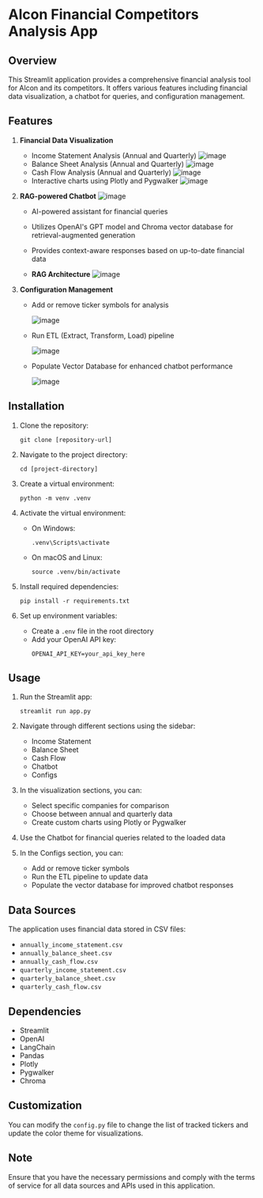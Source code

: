 # Alcon Financial Competitors Analysis App

## Overview
This Streamlit application provides a comprehensive financial analysis tool for Alcon and its competitors. It offers various features including financial data visualization, a chatbot for queries, and configuration management.

## Features
1. **Financial Data Visualization**
   - Income Statement Analysis (Annual and Quarterly)
     ![image](https://github.com/user-attachments/assets/01971893-86b8-4061-9138-8f57518d8979)
   - Balance Sheet Analysis (Annual and Quarterly)
     ![image](https://github.com/user-attachments/assets/8e0d49d9-c5e9-486f-98ef-b8375d0dcdc1)
   - Cash Flow Analysis (Annual and Quarterly)
     ![image](https://github.com/user-attachments/assets/32b3d48c-aa1c-41ff-a063-222ae9f0da2f)
   - Interactive charts using Plotly and Pygwalker
     ![image](https://github.com/user-attachments/assets/f183164c-2b8d-44ea-9f2f-cfb909867f92)

2. **RAG-powered Chatbot**
   ![image](https://github.com/user-attachments/assets/a8cd78bf-dd55-4986-bad7-a3fda456ecd0)
   - AI-powered assistant for financial queries
   - Utilizes OpenAI's GPT model and Chroma vector database for retrieval-augmented generation
   - Provides context-aware responses based on up-to-date financial data
  
   - **RAG Architecture**
   ![image](https://github.com/user-attachments/assets/82fe2c8f-ee92-4b63-81b4-f3f185d97d88)

4. **Configuration Management**
   - Add or remove ticker symbols for analysis

   
     ![image](https://github.com/user-attachments/assets/b53d0722-e8f3-4690-b82a-121414015fd3)
   - Run ETL (Extract, Transform, Load) pipeline
  
     
     ![image](https://github.com/user-attachments/assets/ea618c7b-c98a-4dde-bf20-2098ded081e6)
   - Populate Vector Database for enhanced chatbot performance
  
     
     ![image](https://github.com/user-attachments/assets/558fb045-e678-4734-997c-94ab353d2282)

## Installation

1. Clone the repository:
   ```
   git clone [repository-url]
   ```

2. Navigate to the project directory:
   ```
   cd [project-directory]
   ```

3. Create a virtual environment:
   ```
   python -m venv .venv
   ```

4. Activate the virtual environment:
   - On Windows:
     ```
     .venv\Scripts\activate
     ```
   - On macOS and Linux:
     ```
     source .venv/bin/activate
     ```

5. Install required dependencies:
   ```
   pip install -r requirements.txt
   ```

6. Set up environment variables:
   - Create a `.env` file in the root directory
   - Add your OpenAI API key:
     ```
     OPENAI_API_KEY=your_api_key_here
     ```

## Usage

1. Run the Streamlit app:
   ```
   streamlit run app.py
   ```

2. Navigate through different sections using the sidebar:
   - Income Statement
   - Balance Sheet
   - Cash Flow
   - Chatbot
   - Configs

3. In the visualization sections, you can:
   - Select specific companies for comparison
   - Choose between annual and quarterly data
   - Create custom charts using Plotly or Pygwalker

4. Use the Chatbot for financial queries related to the loaded data

5. In the Configs section, you can:
   - Add or remove ticker symbols
   - Run the ETL pipeline to update data
   - Populate the vector database for improved chatbot responses

## Data Sources

The application uses financial data stored in CSV files:
- `annually_income_statement.csv`
- `annually_balance_sheet.csv`
- `annually_cash_flow.csv`
- `quarterly_income_statement.csv`
- `quarterly_balance_sheet.csv`
- `quarterly_cash_flow.csv`

## Dependencies

- Streamlit
- OpenAI
- LangChain
- Pandas
- Plotly
- Pygwalker
- Chroma

## Customization

You can modify the `config.py` file to change the list of tracked tickers and update the color theme for visualizations.

## Note

Ensure that you have the necessary permissions and comply with the terms of service for all data sources and APIs used in this application.
